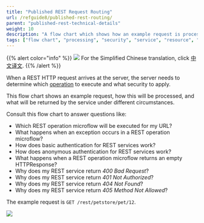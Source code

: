```yaml
---
title: "Published REST Request Routing"
url: /refguide8/published-rest-routing/
parent: "published-rest-technical-details"
weight: 10
description: "A flow chart which shows how an example request is processed, what security is applied, and what is returned by the service."
tags: ["flow chart", "processing", "security", "service", "resource", "operation", "method", "authentication", "return code", "published REST", "studio pro"]
---
```


{{% alert color="info" %}}
<img src="attachments/chinese-translation/china.png" style="display: inline-block; margin: 0" /> For the Simplified Chinese translation, click [中文译文](https://cdn.mendix.tencent-cloud.com/documentation/refguide8/published-rest-routing.pdf).
{{% /alert %}}

When a REST HTTP request arrives at the server, the server needs to determine which [operation](/refguide8/published-rest-operation/) to execute and what security to apply.

This flow chart shows an example request, how this will be processed, and what will be returned by the service under different circumstances.

Consult this flow chart to answer questions like:

* Which REST operation microflow will be executed for my URL?
* What happens when an exception occurs in a REST operation microflow?
* How does basic authentication for REST services work?
* How does anonymous authentication for REST services work?
* What happens when a REST operation microflow returns an empty HTTPResponse?
* Why does my REST service return _400 Bad Request_?
* Why does my REST service return _401 Not Authorized_?
* Why does my REST service return _404 Not Found_?
* Why does my REST service return _405 Method Not Allowed_?

The example request is `GET /rest/petstore/pet/12`.

![](/attachments/refguide8/modeling/integration/published-rest-services/published-rest-technical-details/published-rest-routing/determine-operation.png)
